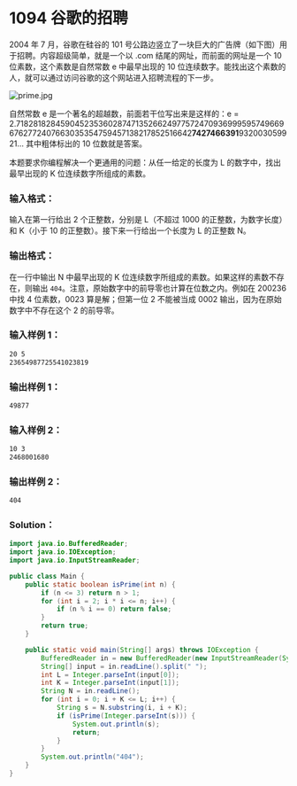 # 1094 谷歌的招聘

2004 年 7 月，谷歌在硅谷的 101 号公路边竖立了一块巨大的广告牌（如下图）用于招聘。内容超级简单，就是一个以 .com 结尾的网址，而前面的网址是一个 10 位素数，这个素数是自然常数 e 中最早出现的 10 位连续数字。能找出这个素数的人，就可以通过访问谷歌的这个网站进入招聘流程的下一步。

![prime.jpg](https://images.ptausercontent.com/57148679-d574-4f49-b048-775c6c07791c.jpg)

自然常数 e 是一个著名的超越数，前面若干位写出来是这样的：e = 2.71828182845904523536028747135266249775724709369995957496696762772407663035354759457138217852516642**7427466391**932003059921... 其中粗体标出的 10 位数就是答案。

本题要求你编程解决一个更通用的问题：从任一给定的长度为 L 的数字中，找出最早出现的 K 位连续数字所组成的素数。

### 输入格式：

输入在第一行给出 2 个正整数，分别是 L（不超过 1000 的正整数，为数字长度）和 K（小于 10 的正整数）。接下来一行给出一个长度为 L 的正整数 N。

### 输出格式：

在一行中输出 N 中最早出现的 K 位连续数字所组成的素数。如果这样的素数不存在，则输出 `404`。注意，原始数字中的前导零也计算在位数之内。例如在 200236 中找 4 位素数，0023 算是解；但第一位 2 不能被当成 0002 输出，因为在原始数字中不存在这个 2 的前导零。

### 输入样例 1：

```tex
20 5
23654987725541023819
```

### 输出样例 1：

```tex
49877
```

### 输入样例 2：

```tex
10 3
2468001680
```

### 输出样例 2：

```tex
404
```

### Solution：

```java
import java.io.BufferedReader;
import java.io.IOException;
import java.io.InputStreamReader;

public class Main {
    public static boolean isPrime(int n) {
        if (n <= 3) return n > 1;
        for (int i = 2; i * i <= n; i++) {
            if (n % i == 0) return false;
        }
        return true;
    }

    public static void main(String[] args) throws IOException {
        BufferedReader in = new BufferedReader(new InputStreamReader(System.in));
        String[] input = in.readLine().split(" ");
        int L = Integer.parseInt(input[0]);
        int K = Integer.parseInt(input[1]);
        String N = in.readLine();
        for (int i = 0; i + K <= L; i++) {
            String s = N.substring(i, i + K);
            if (isPrime(Integer.parseInt(s))) {
                System.out.println(s);
                return;
            }
        }
        System.out.println("404");
    }
}
```
